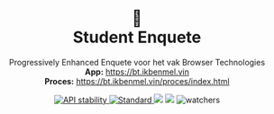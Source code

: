 <h1 align='center'>
  📑 <br>
  Student Enquete
</h1>
<p align="center">
  Progressively Enhanced Enquete voor het vak Browser Technologies
  <br>    
  <strong>App:</strong> <a href="https://bt.ikbenmel.vin"> https://bt.ikbenmel.vin </a> <br>
  <strong>Proces:</strong> <a href="https://bt.ikbenmel.vin/proces/index.html"> https://bt.ikbenmel.vin/proces/index.html </a>
</p>

<div align="center">
<!-- Stability -->
  <a href="https://nodejs.org/api/documentation.html#documentation_stability_index">
    <img src="https://img.shields.io/badge/stability-unstable-red.svg?style=flat-square"
      alt="API stability" />
  </a>
<!-- Standard -->
  <a href="https://standardjs.com">
    <img src="https://img.shields.io/badge/code%20style-standard-brightgreen.svg?style=flat-square"
      alt="Standard" />
  </a>
<!-- Commit Activity -->
  <img src="https://img.shields.io/github/commit-activity/w/melvinidema/css-to-the-rescue-2223" />
<!-- Last Commit -->
  <img src="https://img.shields.io/github/last-commit/melvinidema/css-to-the-rescue-2223" />
<!-- Stars -->
  <img src="https://img.shields.io/github/stars/melvinidema/css-to-the-rescue-2223?style=social" alt="watchers" />
</div>